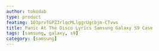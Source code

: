 ```yaml
---
author: tokodab
type: product
featimg: 1O3prvTGPZ3rlqcMLlggrUgcbjm-CTvws
title: Panic At The Disco Lyrics Samsung Galaxy S9 Case
tags: [samsung, galaxy, s9]
category: [samsung]
---
```

